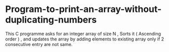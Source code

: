 # Program-to-print-an-array-without-duplicating-numbers
This C programme asks for an integer array of size N , Sorts it ( Ascending order ) , and updates the array by adding elements to existing array only if 2 consecutive entry are not same.
